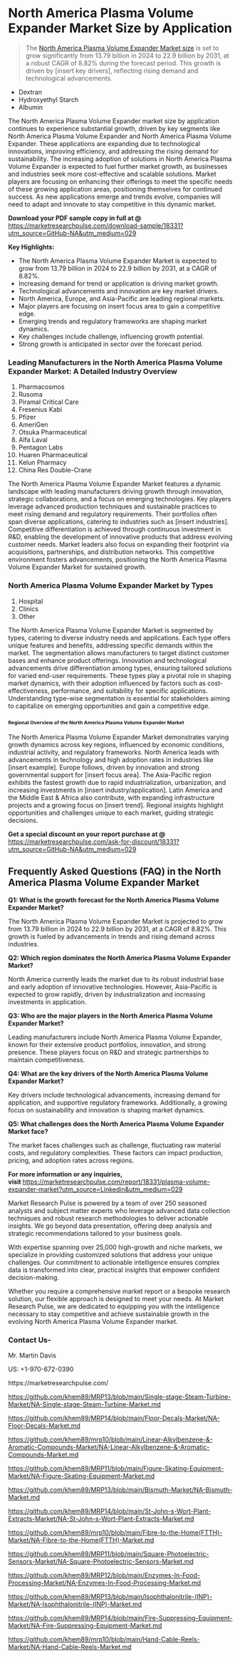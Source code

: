 <h1>North America Plasma Volume Expander Market&nbsp;Size by Application</h1><blockquote><p>The <a href="https://marketresearchpulse.com/download-sample/18331?utm_source=GitHub-NA&amp;utm_medium=029">North America Plasma Volume Expander Market size</a> is set to grow significantly from 13.79 billion in 2024 to 22.9 billion by 2031, at a robust CAGR of 8.82% during the forecast period. This growth is driven by [insert key drivers], reflecting rising demand and technological advancements.</p></blockquote><ul><li>Dextran<li> Hydroxyethyl Starch<li> Albumin</li></ul><p>The North America Plasma Volume Expander market size by application continues to experience substantial growth, driven by key segments like North America Plasma Volume Expander and North America Plasma Volume Expander. These applications are expanding due to technological innovations, improving efficiency, and addressing the rising demand for sustainability. The increasing adoption of solutions in North America Plasma Volume Expander is expected to fuel further market growth, as businesses and industries seek more cost-effective and scalable solutions. Market players are focusing on enhancing their offerings to meet the specific needs of these growing application areas, positioning themselves for continued success. As new applications emerge and trends evolve, companies will need to adapt and innovate to stay competitive in this dynamic market.</p><p><strong>Download your PDF sample copy in full at @ </strong><a href="https://marketresearchpulse.com/download-sample/18331?utm_source=GitHub-NA&amp;utm_medium=029">https://marketresearchpulse.com/download-sample/18331?utm_source=GitHub-NA&amp;utm_medium=029</a></p><p><strong>Key Highlights: </strong></p><ul><li>The North America Plasma Volume Expander Market is expected to grow from 13.79 billion in 2024 to 22.9 billion by 2031, at a CAGR of 8.82%.</li><li>Increasing demand for trend or application is driving market growth.</li><li>Technological advancements and innovation are key market drivers.</li><li>North America, Europe, and Asia-Pacific are leading regional markets.</li><li>Major players are focusing on insert focus area to gain a competitive edge.</li><li>Emerging trends and regulatory frameworks are shaping market dynamics.</li><li>Key challenges include challenge, influencing growth potential.</li><li>Strong growth is anticipated in sector over the forecast period.</li></ul><h3>Leading Manufacturers in the North America Plasma Volume Expander Market: A Detailed Industry Overview</h3><ol><li>Pharmacosmos</li><li>Rusoma</li><li>Piramal Critical Care</li><li>Fresenius Kabi</li><li>Pfizer</li><li>AmeriGen</li><li>Otsuka Pharmaceutical</li><li>Alfa Laval</li><li>Pentagon Labs</li><li>Huaren Pharmaceutical</li><li>Kelun Pharmacy</li><li>China Res Double-Crane</li></ol><div class="flex max-w-full flex-col flex-grow"><div class="min-h-8 text-message flex w-full flex-col items-end gap-2 whitespace-normal break-words [.text-message+&amp;]:mt-5" dir="auto" data-message-author-role="assistant" data-message-id="fd8432e4-4910-450d-b182-61b7bfb0a01f" data-message-model-slug="gpt-4o"><div class="flex w-full flex-col gap-1 empty:hidden first:pt-[3px]"><div class="markdown prose w-full break-words dark:prose-invert light"><p>The North America Plasma Volume Expander Market features a dynamic landscape with leading manufacturers driving growth through innovation, strategic collaborations, and a focus on emerging technologies. Key players leverage advanced production techniques and sustainable practices to meet rising demand and regulatory requirements. Their portfolios often span diverse applications, catering to industries such as [insert industries]. Competitive differentiation is achieved through continuous investment in R&amp;D, enabling the development of innovative products that address evolving customer needs. Market leaders also focus on expanding their footprint via acquisitions, partnerships, and distribution networks. This competitive environment fosters advancements, positioning the North America Plasma Volume Expander Market for sustained growth.</p></div></div></div></div><h3>North America Plasma Volume Expander Market by Types</h3><ol><li>Hospital<li> Clinics<li> Other</li></ol><div class="flex max-w-full flex-col flex-grow"><div class="min-h-8 text-message flex w-full flex-col items-end gap-2 whitespace-normal break-words [.text-message+&amp;]:mt-5" dir="auto" data-message-author-role="assistant" data-message-id="084470be-0bb7-4664-bddf-5156b4f41249" data-message-model-slug="gpt-4o-mini"><div class="flex w-full flex-col gap-1 empty:hidden first:pt-[3px]"><div class="markdown prose w-full break-words dark:prose-invert light"><p>The North America Plasma Volume Expander Market is segmented by types, catering to diverse industry needs and applications. Each type offers unique features and benefits, addressing specific demands within the market. The segmentation allows manufacturers to target distinct customer bases and enhance product offerings. Innovation and technological advancements drive differentiation among types, ensuring tailored solutions for varied end-user requirements. These types play a pivotal role in shaping market dynamics, with their adoption influenced by factors such as cost-effectiveness, performance, and suitability for specific applications. Understanding type-wise segmentation is essential for stakeholders aiming to capitalize on emerging opportunities and gain a competitive edge.</p></div></div></div></div><h3><span style="font-size: 11px;">Regional Overview of the North America Plasma Volume Expander Market</span></h3><div class="flex max-w-full flex-col flex-grow"><div class="min-h-8 text-message flex w-full flex-col items-end gap-2 whitespace-normal break-words [.text-message+&amp;]:mt-5" dir="auto" data-message-author-role="assistant" data-message-id="e9038762-ce64-4e30-91c9-9bd413514231" data-message-model-slug="gpt-4o-mini"><div class="flex w-full flex-col gap-1 empty:hidden first:pt-[3px]"><div class="markdown prose w-full break-words dark:prose-invert light"><p>The North America Plasma Volume Expander Market demonstrates varying growth dynamics across key regions, influenced by economic conditions, industrial activity, and regulatory frameworks. North America leads with advancements in technology and high adoption rates in industries like [insert example]. Europe follows, driven by innovation and strong governmental support for [insert focus area]. The Asia-Pacific region exhibits the fastest growth due to rapid industrialization, urbanization, and increasing investments in [insert industry/application]. Latin America and the Middle East &amp; Africa also contribute, with expanding infrastructure projects and a growing focus on [insert trend]. Regional insights highlight opportunities and challenges unique to each market, guiding strategic decisions.</p></div></div></div></div><p><strong>Get a special discount on your report purchase at @ </strong><a href="https://marketresearchpulse.com/ask-for-discount/18331?utm_source=GitHub-NA&amp;utm_medium=029">https://marketresearchpulse.com/ask-for-discount/18331?utm_source=GitHub-NA&amp;utm_medium=029</a></p><h2>Frequently Asked Questions (FAQ) in the North America Plasma Volume Expander Market</h2><p><strong>Q1: What is the growth forecast for the North America Plasma Volume Expander Market?</strong></p><p>The North America Plasma Volume Expander Market is projected to grow from 13.79 billion in 2024 to 22.9 billion by 2031, at a CAGR of 8.82%. This growth is fueled by advancements in trends and rising demand across industries.</p><p><strong>Q2: Which region dominates the North America Plasma Volume Expander Market?</strong></p><p>North America currently leads the market due to its robust industrial base and early adoption of innovative technologies. However, Asia-Pacific is expected to grow rapidly, driven by industrialization and increasing investments in application.</p><p><strong>Q3: Who are the major players in the North America Plasma Volume Expander Market?</strong></p><p>Leading manufacturers include North America Plasma Volume Expander, known for their extensive product portfolios, innovation, and strong presence. These players focus on R&amp;D and strategic partnerships to maintain competitiveness.</p><p><strong>Q4: What are the key drivers of the North America Plasma Volume Expander Market?</strong></p><p>Key drivers include technological advancements, increasing demand for application, and supportive regulatory frameworks. Additionally, a growing focus on sustainability and innovation is shaping market dynamics.</p><p><strong>Q5: What challenges does the North America Plasma Volume Expander Market face?</strong></p><p>The market faces challenges such as challenge, fluctuating raw material costs, and regulatory complexities. These factors can impact production, pricing, and adoption rates across regions.</p><p><strong>For more information or any inquiries, visit&nbsp;</strong><a href="https://marketresearchpulse.com/report/18331/plasma-volume-expander-market?utm_source=Linkedin&utm_medium=029">https://marketresearchpulse.com/report/18331/plasma-volume-expander-market?utm_source=Linkedin&utm_medium=029</a></p><p>Market Research Pulse is powered by a team of over 250 seasoned analysts and subject matter experts who leverage advanced data collection techniques and robust research methodologies to deliver actionable insights. We go beyond data presentation, offering deep analysis and strategic recommendations tailored to your business goals.</p><p>With expertise spanning over 25,000 high-growth and niche markets, we specialize in providing customized solutions that address your unique challenges. Our commitment to actionable intelligence ensures complex data is transformed into clear, practical insights that empower confident decision-making.</p><p>Whether you require a comprehensive market report or a bespoke research solution, our flexible approach is designed to meet your needs. At Market Research Pulse, we are dedicated to equipping you with the intelligence necessary to stay competitive and achieve sustainable growth in the evolving North America Plasma Volume Expander market.</p><h3><strong>Contact Us-</strong></h3><p>Mr. Martin Davis</p><p>US: +1-970-672-0390</p><p>https://marketresearchpulse.com/</p><p><a href="https://github.com/khem89/MRP13/blob/main/Single-stage-Steam-Turbine-Market/NA-Single-stage-Steam-Turbine-Market.md">https://github.com/khem89/MRP13/blob/main/Single-stage-Steam-Turbine-Market/NA-Single-stage-Steam-Turbine-Market.md</a></p><p><a href="https://github.com/khem89/MRP14/blob/main/Floor-Decals-Market/NA-Floor-Decals-Market.md">https://github.com/khem89/MRP14/blob/main/Floor-Decals-Market/NA-Floor-Decals-Market.md</a></p><p><a href="https://github.com/khem89/mrp10/blob/main/Linear-Alkylbenzene-&-Aromatic-Compounds-Market/NA-Linear-Alkylbenzene-&-Aromatic-Compounds-Market.md">https://github.com/khem89/mrp10/blob/main/Linear-Alkylbenzene-&-Aromatic-Compounds-Market/NA-Linear-Alkylbenzene-&-Aromatic-Compounds-Market.md</a></p><p><a href="https://github.com/khem89/MRP11/blob/main/Figure-Skating-Equipment-Market/NA-Figure-Skating-Equipment-Market.md">https://github.com/khem89/MRP11/blob/main/Figure-Skating-Equipment-Market/NA-Figure-Skating-Equipment-Market.md</a></p><p><a href="https://github.com/khem89/MRP13/blob/main/Bismuth-Market/NA-Bismuth-Market.md">https://github.com/khem89/MRP13/blob/main/Bismuth-Market/NA-Bismuth-Market.md</a></p><p><a href="https://github.com/khem89/MRP14/blob/main/St-John-s-Wort-Plant-Extracts-Market/NA-St-John-s-Wort-Plant-Extracts-Market.md">https://github.com/khem89/MRP14/blob/main/St-John-s-Wort-Plant-Extracts-Market/NA-St-John-s-Wort-Plant-Extracts-Market.md</a></p><p><a href="https://github.com/khem89/mrp10/blob/main/Fibre-to-the-Home(FTTH)-Market/NA-Fibre-to-the-Home(FTTH)-Market.md">https://github.com/khem89/mrp10/blob/main/Fibre-to-the-Home(FTTH)-Market/NA-Fibre-to-the-Home(FTTH)-Market.md</a></p><p><a href="https://github.com/khem89/MRP11/blob/main/Square-Photoelectric-Sensors-Market/NA-Square-Photoelectric-Sensors-Market.md">https://github.com/khem89/MRP11/blob/main/Square-Photoelectric-Sensors-Market/NA-Square-Photoelectric-Sensors-Market.md</a></p><p><a href="https://github.com/khem89/MRP12/blob/main/Enzymes-In-Food-Processing-Market/NA-Enzymes-In-Food-Processing-Market.md">https://github.com/khem89/MRP12/blob/main/Enzymes-In-Food-Processing-Market/NA-Enzymes-In-Food-Processing-Market.md</a></p><p><a href="https://github.com/khem89/MRP13/blob/main/Isophthalonitrile-(INP)-Market/NA-Isophthalonitrile-(INP)-Market.md">https://github.com/khem89/MRP13/blob/main/Isophthalonitrile-(INP)-Market/NA-Isophthalonitrile-(INP)-Market.md</a></p><p><a href="https://github.com/khem89/MRP14/blob/main/Fire-Suppressing-Equipment-Market/NA-Fire-Suppressing-Equipment-Market.md">https://github.com/khem89/MRP14/blob/main/Fire-Suppressing-Equipment-Market/NA-Fire-Suppressing-Equipment-Market.md</a></p><p><a href="https://github.com/khem89/mrp10/blob/main/Hand-Cable-Reels-Market/NA-Hand-Cable-Reels-Market.md">https://github.com/khem89/mrp10/blob/main/Hand-Cable-Reels-Market/NA-Hand-Cable-Reels-Market.md</a></p>
